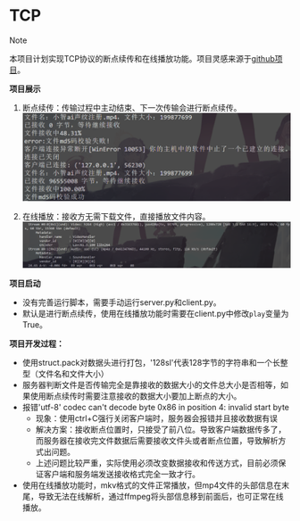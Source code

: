 TCP
===============

> [!Note]
> 本项目计划实现TCP协议的断点续传和在线播放功能。项目灵感来源于[github项目](https://github.com/sun1638650145/transTool)。

**项目展示**

1. 断点续传：传输过程中主动结束、下一次传输会进行断点续传。
![断点续传](charts/断点续传.png)

1. 在线播放：接收方无需下载文件，直接播放文件内容。
![在线播放](charts/在线播放.png)

**项目启动**
- 没有完善运行脚本，需要手动运行server.py和client.py。
- 默认是进行断点续传，使用在线播放功能时需要在client.py中修改`play`变量为True。

**项目开发过程：**
- 使用struct.pack对数据头进行打包，'128sl'代表128字节的字符串和一个长整型（文件名和文件大小）
- 服务器判断文件是否传输完全是靠接收的数据大小的文件总大小是否相等，如果使用断点续传时需要注意接收的数据大小要加上断点的大小。
- 报错'utf-8' codec can't decode byte 0x86 in position 4: invalid start byte
  - 现象：使用ctrl+C强行关闭客户端时，服务器会报错并且接收数据有误
  - 解决方案：接收断点位置时，只接受了前八位。导致客户端数据传多了，而服务器在接收完文件数据后需要接收文件头或者断点位置，导致解析方式出问题。
  - 上述问题比较严重，实际使用必须改变数据接收和传送方式，目前必须保证客户端和服务端发送接收格式完全一致才行。
- 使用在线播放功能时，mkv格式的文件正常播放，但mp4文件的头部信息在末尾，导致无法在线解析，通过ffmpeg将头部信息移到前面后，也可正常在线播放。